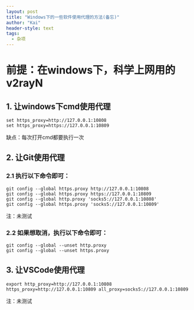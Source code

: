```yaml
---
layout: post
title: "Windows下的一些软件使用代理的方法(备忘)"
author: "Kai"
header-style: text
tags:
  - 杂项
---
```


# 前提：在windows下，科学上网用的v2rayN

## 1. 让windows下cmd使用代理
```shell
set https_proxy=http://127.0.0.1:10808
set https_proxy=https://127.0.0.1:10809
```
缺点：每次打开cmd都要执行一次

## 2. 让Git使用代理
### 2.1 执行以下命令即可：
```shell
git config --global https.proxy http://127.0.0.1:10808
git config --global https.proxy https://127.0.0.1:10809
git config --global http.proxy 'socks5://127.0.0.1:10808'
git config --global https.proxy 'socks5://127.0.0.1:10809'
```
注：未测试

### 2.2 如果想取消，执行以下命令即可：
```shell
git config --global --unset http.proxy
git config --global --unset https.proxy
```

## 3. 让VSCode使用代理
```shell
export http_proxy=http://127.0.0.1:10808 https_proxy=http://127.0.0.1:10809 all_proxy=socks5://127.0.0.1:10809
```
注：未测试
